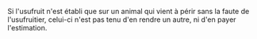   
 Si l'usufruit n'est établi que sur un animal qui vient à périr sans la faute de l'usufruitier, celui-ci n'est pas tenu d'en rendre un autre, ni d'en payer l'estimation.  

  
